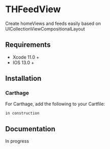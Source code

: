 # THFeedView
Create homeViews and feeds easily based on UICollectionViewCompositionalLayout


## Requirements
- Xcode 11.0 +
- IOS 13.0 +


## Installation

### Carthage
For Carthage, add the following to your Cartfile:

```
in construction
```

## Documentation

In progress

## 

